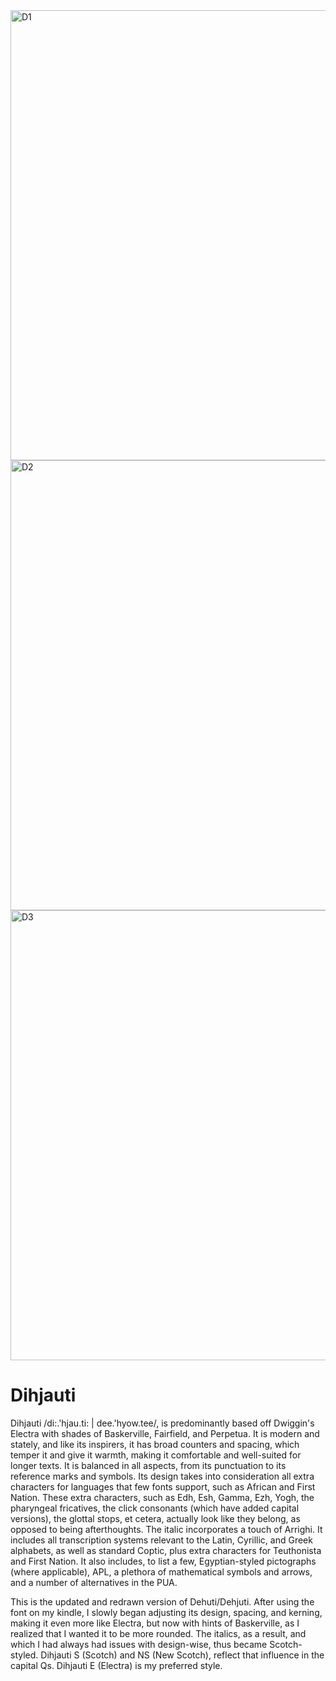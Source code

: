 <img width="720" alt="D1" src="https://user-images.githubusercontent.com/37417237/174456828-c53ae2ff-3d9d-48d1-a9cb-195ef0ac997f.png">
<img width="720" alt="D2" src="https://user-images.githubusercontent.com/37417237/174456834-807c8647-8ad8-45aa-a0ba-2578cfb4b761.png">
<img width="720" alt="D3" src="https://user-images.githubusercontent.com/37417237/174456838-b02115a5-88ab-466b-bc9f-ef2986395fe7.png">

# Dihjauti

Dihjauti /di:.'hjau.ti: | dee.'hyow.tee/, is predominantly based off Dwiggin's Electra with shades of Baskerville, Fairfield, and Perpetua. It is modern and stately, and like its inspirers, it has broad counters and spacing, which temper it and give it warmth, making it comfortable and well-suited for longer texts. It is balanced in all aspects, from its punctuation to its reference marks and symbols. Its design takes into consideration all extra characters for languages that few fonts support, such as African and First Nation. These extra characters, such as Edh, Esh, Gamma, Ezh, Yogh, the pharyngeal fricatives, the click consonants (which have added capital versions), the glottal stops, et cetera, actually look like they belong, as opposed to being afterthoughts. The italic incorporates a touch of Arrighi. It includes all transcription systems relevant to the Latin, Cyrillic, and Greek alphabets, as well as standard Coptic, plus extra characters for Teuthonista and First Nation. It also includes, to list a few, Egyptian-styled pictographs (where applicable), APL, a plethora of mathematical symbols and arrows, and a number of alternatives in the PUA.

This is the updated and redrawn version of Dehuti/Dehjuti. After using the font on my kindle, I slowly began adjusting its design, spacing, and kerning, making it even more like Electra, but now with hints of Baskerville, as I realized that I wanted it to be more rounded. The italics, as a result, and which I had always had issues with design-wise, thus became Scotch-styled. Dihjauti S (Scotch) and NS (New Scotch), reflect that influence in the capital Qs. Dihjauti E (Electra) is my preferred style.
